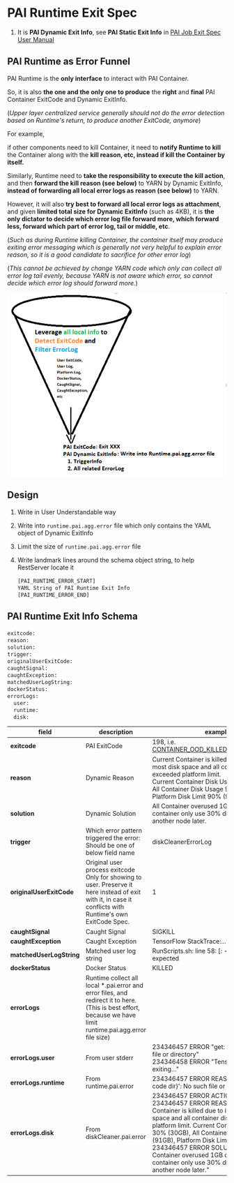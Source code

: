 # PAI Runtime Exit Spec
1. It is **PAI Dynamic Exit Info**, see **PAI Static Exit Info** in [PAI Job Exit Spec User Manual](../../src/job-exit-spec/config/user-manual.md)

## PAI Runtime as Error Funnel
PAI Runtime is the **only interface** to interact with PAI Container.

So, it is also **the one and the only one to produce** the **right** and **final** PAI Container ExitCode and Dynamic ExitInfo.

(*Upper layer centralized service generally should not do the error detection based on Runtime's return, to produce another ExitCode, anymore*)

For example,

if other components need to kill Container, it need to **notify Runtime to kill** the Container along with the **kill reason, etc, instead if kill the Container by itself.**

Similarly, Runtime need to **take the responsibility to execute the kill action**, and then **forward the kill reason (see below)** to YARN by Dynamic ExitInfo, **instead of forwarding all local error logs as reason (see below)** to YARN.

However, it will also **try best to forward all local error logs as attachment**, and given **limited total size for Dynamic ExitInfo** (such as 4KB), it is **the only dictator to decide which error log file forward more, which forward less, forward which part of error log, tail or middle, etc**.

(*Such as during Runtime killing Container, the container itself may produce exiting error messaging which is generally not very helpful to explain error reason, so it is a good candidate to sacrifice for other error log*)

(*This cannot be achieved by change YARN code which only can collect all error log tail evenly, because YARN is not aware which error, so cannot decide which error log should forward more.*)

<p style="text-align: left;">
  <img src="runtime-exit-spec.png" title="Architecture" alt="Architecture" />
</p>

## Design
1. Write in User Understandable way
2. Write into `runtime.pai.agg.error` file which only contains the YAML object of Dynamic ExitInfo
3. Limit the size of `runtime.pai.agg.error` file
4. Write landmark lines around the schema object string, to help RestServer locate it

    ```
    [PAI_RUNTIME_ERROR_START]
    YAML String of PAI Runtime Exit Info
    [PAI_RUNTIME_ERROR_END]
    ```


## PAI Runtime Exit Info Schema
```
exitcode:
reason:
solution:
trigger:
originalUserExitCode:
caughtSignal:
caughtException:
matchedUserLogString:
dockerStatus:
errorLogs:
  user:
  runtime:
  disk:
```

|field|description|example|
|-----|-----------|--------|
| **exitcode** | PAI ExitCode | 198, i.e. [CONTAINER_OOD_KILLED_BY_DISKCLEANER](../../src/job-exit-spec/config/job-exit-spec.md) |
| **reason** | Dynamic Reason | Current Container is killed due to it used most disk space and all container disk usage exceeded platform limit.<br>Current Container Disk Usage 30% (30GB), All Container Disk Usage 91% (91GB), Platform Disk Limit 90% (90GB). |
| **solution** | Dynamic Solution | All Container overused 1GB disk, but current container only use 30% disk, please retry on another node later. |
| **trigger** | Which error pattern triggered the error:<br>Should be one of below field name | diskCleanerErrorLog |
| **originalUserExitCode** | Original user process exitcode<br>Only for showing to user. Preserve it here instead of exit with it, in case it conflicts with Runtime's own ExitCode Spec. | 1 |
| **caughtSignal** | Caught Signal | SIGKILL |
| **caughtException** | Caught Exception | TensorFlow StackTrace:... |
| **matchedUserLogString** | Matched user log string | RunScripts.sh: line 58: [: -gt: unary operator expected |
| **dockerStatus** | Docker Status | KILLED |
| **errorLogs** | Runtime collect all local *.pai.error and error files, and redirect it to here. (This is best effort, because we have limit runtime.pai.agg.error file size) | |
| **errorLogs.user** | From user stderr | 	234346457 ERROR "get: `/dgfdg': No such file or directory"<br>234346458 ERROR "Tensorflow failed to init, exiting…" |
| **errorLogs.runtime** | From runtime.pai.error | 234346457 ERROR REASON "get: `/{user code dir}': No such file or directory" |
| **errorLogs.disk** | From diskCleaner.pai.error |234346457 ERROR ACTION "KILL"<br>234346457 ERROR REASON "Current Container is killed due to it used most disk space and all container disk usage exceeded platform limit. Current Container Disk Usage 30% (30GB), All Container Disk Usage 91% (91GB), Platform Disk Limit 90% (90GB)."<br>234346457 ERROR SOLUTION "All Container overused 1GB disk, but current container only use 30% disk, please retry on another node later."|
